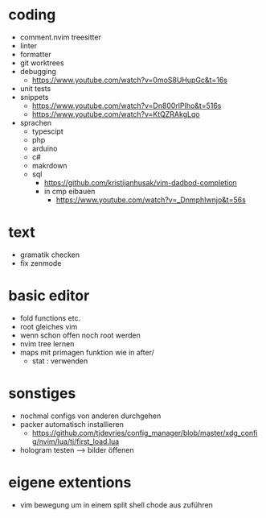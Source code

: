 # coding
- comment.nvim treesitter
- linter
- formatter
- git worktrees
- debugging
  - https://www.youtube.com/watch?v=0moS8UHupGc&t=16s
- unit tests
- snippets
  - https://www.youtube.com/watch?v=Dn800rlPIho&t=516s
  - https://www.youtube.com/watch?v=KtQZRAkgLqo
- sprachen
  - typescipt
  - php
  - arduino
  - c#
  - makrdown
  - sql
    - https://github.com/kristijanhusak/vim-dadbod-completion
	- in cmp eibauen
	  - https://www.youtube.com/watch?v=_DnmphIwnjo&t=56s

# text
- gramatik checken
- fix zenmode

# basic editor
- fold functions etc.
- root gleiches vim
- wenn schon offen noch root werden
- nvim tree lernen
- maps mit primagen funktion wie in after/
  - <cmd> stat : verwenden

# sonstiges
- nochmal configs von anderen durchgehen
- packer automatisch installieren
  - https://github.com/tjdevries/config_manager/blob/master/xdg_config/nvim/lua/tj/first_load.lua
- hologram testen --> bilder öffenen

# eigene extentions
- vim bewegung um in einem split shell chode aus zuführen
